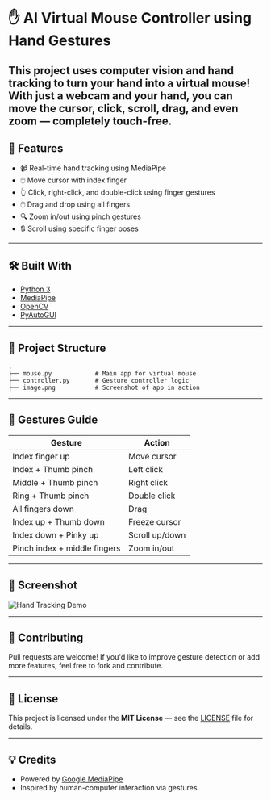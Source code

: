 
# ✋ AI Virtual Mouse Controller using Hand Gestures

This project uses computer vision and hand tracking to turn your hand into a virtual mouse! With just a webcam and your hand, you can move the cursor, click, scroll, drag, and even zoom — completely touch-free.
---

## 🚀 Features

- 📹 Real-time hand tracking using MediaPipe
- 🖱️ Move cursor with index finger
- 👆 Click, right-click, and double-click using finger gestures
- 🖱️ Drag and drop using all fingers
- 🔍 Zoom in/out using pinch gestures
- 🔃 Scroll using specific finger poses

---

## 🛠️ Built With

- [Python 3](https://www.python.org/)
- [MediaPipe](https://google.github.io/mediapipe/)
- [OpenCV](https://opencv.org/)
- [PyAutoGUI](https://pyautogui.readthedocs.io/en/latest/)

---

## 📁 Project Structure

```
.
├── mouse.py            # Main app for virtual mouse
├── controller.py       # Gesture controller logic
├── image.png           # Screenshot of app in action
```

---

## 🎯 Gestures Guide

| Gesture                            | Action             |
|------------------------------------|--------------------|
| Index finger up                    | Move cursor        |
| Index + Thumb pinch                | Left click         |
| Middle + Thumb pinch               | Right click        |
| Ring + Thumb pinch                 | Double click       |
| All fingers down                   | Drag               |
| Index up + Thumb down              | Freeze cursor      |
| Index down + Pinky up              | Scroll up/down     |
| Pinch index + middle fingers       | Zoom in/out        |

---

## 📸 Screenshot

![Hand Tracking Demo](https://github.com/user-attachments/assets/c9a7a979-5735-4234-8d5b-2c924e0d346c)


---

## 🤝 Contributing

Pull requests are welcome! If you'd like to improve gesture detection or add more features, feel free to fork and contribute.

---

## 📄 License

This project is licensed under the **MIT License** — see the [LICENSE](LICENSE) file for details.

---

## 💡 Credits

- Powered by [Google MediaPipe](https://google.github.io/mediapipe/)
- Inspired by human-computer interaction via gestures
